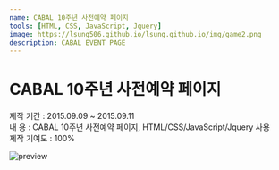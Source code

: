 ```yaml
---
name: CABAL 10주년 사전예약 페이지
tools: [HTML, CSS, JavaScript, Jquery]
image: https://lsung506.github.io/lsung.github.io/img/game2.png
description: CABAL EVENT PAGE
---
```


# CABAL 10주년 사전예약 페이지

제작 기간 : 2015.09.09 ~ 2015.09.11<br/>
내 용 : CABAL 10주년 사전예약 페이지, HTML/CSS/JavaScript/Jquery 사용<br/>
제작 기여도 : 100%

![preview](https://lsung506.github.io/lsung.github.io/img/game2_2.jpg)
